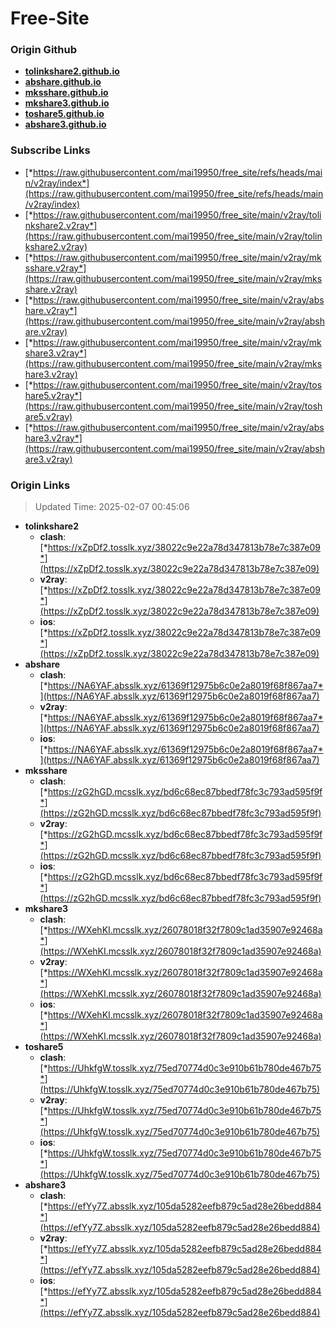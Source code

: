 # Free-Site

### Origin Github

- [**tolinkshare2.github.io**](https://github.com/tolinkshare2/tolinkshare2.github.io)
- [**abshare.github.io**](https://github.com/abshare/abshare.github.io)
- [**mksshare.github.io**](https://github.com/mksshare/mksshare.github.io)
- [**mkshare3.github.io**](https://github.com/mkshare3/mkshare3.github.io)
- [**toshare5.github.io**](https://github.com/toshare5/toshare5.github.io)
- [**abshare3.github.io**](https://github.com/abshare3/abshare3.github.io)

### Subscribe Links

- [*https://raw.githubusercontent.com/mai19950/free_site/refs/heads/main/v2ray/index*](https://raw.githubusercontent.com/mai19950/free_site/refs/heads/main/v2ray/index)
- [*https://raw.githubusercontent.com/mai19950/free_site/main/v2ray/tolinkshare2.v2ray*](https://raw.githubusercontent.com/mai19950/free_site/main/v2ray/tolinkshare2.v2ray)
- [*https://raw.githubusercontent.com/mai19950/free_site/main/v2ray/mksshare.v2ray*](https://raw.githubusercontent.com/mai19950/free_site/main/v2ray/mksshare.v2ray)
- [*https://raw.githubusercontent.com/mai19950/free_site/main/v2ray/abshare.v2ray*](https://raw.githubusercontent.com/mai19950/free_site/main/v2ray/abshare.v2ray)
- [*https://raw.githubusercontent.com/mai19950/free_site/main/v2ray/mkshare3.v2ray*](https://raw.githubusercontent.com/mai19950/free_site/main/v2ray/mkshare3.v2ray)
- [*https://raw.githubusercontent.com/mai19950/free_site/main/v2ray/toshare5.v2ray*](https://raw.githubusercontent.com/mai19950/free_site/main/v2ray/toshare5.v2ray)
- [*https://raw.githubusercontent.com/mai19950/free_site/main/v2ray/abshare3.v2ray*](https://raw.githubusercontent.com/mai19950/free_site/main/v2ray/abshare3.v2ray)

### Origin Links

> Updated Time: 2025-02-07 00:45:06

- **tolinkshare2**
  - **clash**: [*https://xZpDf2.tosslk.xyz/38022c9e22a78d347813b78e7c387e09*](https://xZpDf2.tosslk.xyz/38022c9e22a78d347813b78e7c387e09)
  - **v2ray**: [*https://xZpDf2.tosslk.xyz/38022c9e22a78d347813b78e7c387e09*](https://xZpDf2.tosslk.xyz/38022c9e22a78d347813b78e7c387e09)
  - **ios**: [*https://xZpDf2.tosslk.xyz/38022c9e22a78d347813b78e7c387e09*](https://xZpDf2.tosslk.xyz/38022c9e22a78d347813b78e7c387e09)
- **abshare**
  - **clash**: [*https://NA6YAF.absslk.xyz/61369f12975b6c0e2a8019f68f867aa7*](https://NA6YAF.absslk.xyz/61369f12975b6c0e2a8019f68f867aa7)
  - **v2ray**: [*https://NA6YAF.absslk.xyz/61369f12975b6c0e2a8019f68f867aa7*](https://NA6YAF.absslk.xyz/61369f12975b6c0e2a8019f68f867aa7)
  - **ios**: [*https://NA6YAF.absslk.xyz/61369f12975b6c0e2a8019f68f867aa7*](https://NA6YAF.absslk.xyz/61369f12975b6c0e2a8019f68f867aa7)
- **mksshare**
  - **clash**: [*https://zG2hGD.mcsslk.xyz/bd6c68ec87bbedf78fc3c793ad595f9f*](https://zG2hGD.mcsslk.xyz/bd6c68ec87bbedf78fc3c793ad595f9f)
  - **v2ray**: [*https://zG2hGD.mcsslk.xyz/bd6c68ec87bbedf78fc3c793ad595f9f*](https://zG2hGD.mcsslk.xyz/bd6c68ec87bbedf78fc3c793ad595f9f)
  - **ios**: [*https://zG2hGD.mcsslk.xyz/bd6c68ec87bbedf78fc3c793ad595f9f*](https://zG2hGD.mcsslk.xyz/bd6c68ec87bbedf78fc3c793ad595f9f)
- **mkshare3**
  - **clash**: [*https://WXehKI.mcsslk.xyz/26078018f32f7809c1ad35907e92468a*](https://WXehKI.mcsslk.xyz/26078018f32f7809c1ad35907e92468a)
  - **v2ray**: [*https://WXehKI.mcsslk.xyz/26078018f32f7809c1ad35907e92468a*](https://WXehKI.mcsslk.xyz/26078018f32f7809c1ad35907e92468a)
  - **ios**: [*https://WXehKI.mcsslk.xyz/26078018f32f7809c1ad35907e92468a*](https://WXehKI.mcsslk.xyz/26078018f32f7809c1ad35907e92468a)
- **toshare5**
  - **clash**: [*https://UhkfgW.tosslk.xyz/75ed70774d0c3e910b61b780de467b75*](https://UhkfgW.tosslk.xyz/75ed70774d0c3e910b61b780de467b75)
  - **v2ray**: [*https://UhkfgW.tosslk.xyz/75ed70774d0c3e910b61b780de467b75*](https://UhkfgW.tosslk.xyz/75ed70774d0c3e910b61b780de467b75)
  - **ios**: [*https://UhkfgW.tosslk.xyz/75ed70774d0c3e910b61b780de467b75*](https://UhkfgW.tosslk.xyz/75ed70774d0c3e910b61b780de467b75)
- **abshare3**
  - **clash**: [*https://efYy7Z.absslk.xyz/105da5282eefb879c5ad28e26bedd884*](https://efYy7Z.absslk.xyz/105da5282eefb879c5ad28e26bedd884)
  - **v2ray**: [*https://efYy7Z.absslk.xyz/105da5282eefb879c5ad28e26bedd884*](https://efYy7Z.absslk.xyz/105da5282eefb879c5ad28e26bedd884)
  - **ios**: [*https://efYy7Z.absslk.xyz/105da5282eefb879c5ad28e26bedd884*](https://efYy7Z.absslk.xyz/105da5282eefb879c5ad28e26bedd884)
